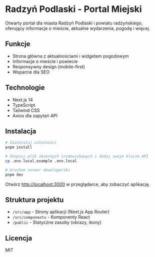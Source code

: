 # Radzyń Podlaski - Portal Miejski

Otwarty portal dla miasta Radzyń Podlaski i powiatu radzyńskiego, oferujący informacje o mieście, aktualne wydarzenia, pogodę i więcej.

## Funkcje

- Strona główna z aktualnościami i widgetem pogodowym
- Informacje o mieście i powiecie
- Responsywny design (mobile-first)
- Wsparcie dla SEO

## Technologie

- Next.js 14
- TypeScript
- Tailwind CSS
- Axios dla zapytań API

## Instalacja

```bash
# Zainstaluj zależności
pnpm install

# Skopiuj plik zmiennych środowiskowych i dodaj swoje klucze API
cp .env.local.example .env.local

# Uruchom serwer deweloperski
pnpm dev
```

Otwórz [http://localhost:3000](http://localhost:3000) w przeglądarce, aby zobaczyć aplikację.

## Struktura projektu

- `/src/app` - Strony aplikacji (Next.js App Router)
- `/src/components` - Komponenty React
- `/public` - Statyczne zasoby (obrazy, ikony)

## Licencja

MIT
